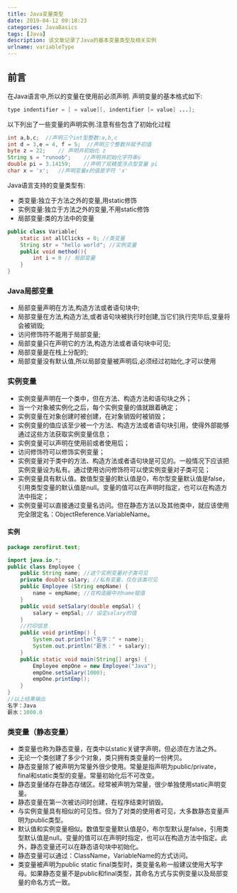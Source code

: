 ```yaml
---
title: Java变量类型
date: 2019-04-12 09:18:23
categories: JavaBasics
tags: [Java]
description: 该文章记录了Java的基本变量类型及相关实例
urlname: variableType
---
```


## 前言

在Java语言中,所以的变量在使用前必须声明. 声明变量的基本格式如下:

```java
type indentifier = [ = value][, indentifier [= value] ...];
```

<!--more-->

以下列出了一些变量的声明实例.注意有些包含了初始化过程
```java
int a,b,c; 	//声明三个int型整数:a,b,c
int d = 3,e = 4, f = 5;  //声明三个整数并赋予初值
byte z = 22; 	// 声明并初始化 z
String s = "runoob";	//声明并初始化字符串s
double pi = 3.14159;	//声明了双精度浮点型变量 pi
char x = 'x';	//声明变量x的值是字符 'x'
```
Java语言支持的变量类型有:
- 类变量:独立于方法之外的变量,用static修饰
- 实例变量:独立于方法之外的变量,不用static修饰
- 局部变量:类的方法中的变量
```java
public class Variable{
    static int allClicks = 0; //类变量
    String str = "hello world"; //实例变量
    public void method(){
    	int i = 0 // 局部变量
    }
}
```
### Java局部变量
- 局部变量声明在方法,构造方法或者语句块中;
- 局部变量在方法,构造方法,或者语句块被执行时创建,当它们执行完毕后,变量将会被销毁;
- 访问修饰符不能用于局部变量;
- 局部变量只在声明它的方法,构造方法或者语句块中可见;
- 局部变量是在栈上分配的;
- 局部变量没有默认值,所以局部变量被声明后,必须经过初始化,才可以使用
### 实例变量
- 实例变量声明在一个类中，但在方法、构造方法和语句块之外；
- 当一个对象被实例化之后，每个实例变量的值就跟着确定；
- 实例变量在对象创建时被创建，在对象销毁时被销毁；
- 实例变量的值应该至少被一个方法、构造方法或者语句块引用，使得外部能够通过这些方法获取实例变量信息；
- 实例变量可以声明在使用前或者使用后；
- 访问修饰符可以修饰实例变量；
- 实例变量对于类中的方法、构造方法或者语句块是可见的。一般情况下应该把实例变量设为私有。通过使用访问修饰符可以使实例变量对子类可见；
- 实例变量具有默认值。数值型变量的默认值是0，布尔型变量默认值是false，引用类型变量的默认值是null。变量的值可以在声明时指定，也可以在构造方法中指定；
- 实例变量可以直接通过变量名访问。但在静态方法以及其他类中，就应该使用完全限定名：ObjectReference.VariableName。
#### 实例
```java
package zerofirst.test;

import java.io.*;
public class Employee {
	public String name; //这个实例变量对子类可见
	private double salary; //私有变量，仅在该类可见
	public Employee (String empName) {
		name = empName; //在构造器中对name赋值
	}
	public void setSalary(double empSal) {
		salary = empSal; // 设定salary的值
	}
	//打印信息
	public void printEmp() {
		System.out.println("名字：" + name);
		System.out.println("薪水：" + salary);
	}
	public static void main(String[] args) {
		Employee empOne = new Employee("Java");
		empOne.setSalary(1000);
		empOne.printEmp();
	}
}
//以上结果输出
名字：Java
薪水：1000.0
```
### 类变量（静态变量）
- 类变量也称为静态变量，在类中以static关键字声明，但必须在方法之外。
- 无论一个类创建了多少个对象，类只拥有类变量的一份拷贝。
- 静态变量除了被声明为常量外很少使用。常量是指声明为public/private，final和static类型的变量。常量初始化后不可改变。
- 静态变量储存在静态存储区。经常被声明为常量，很少单独使用static声明变量。
- 静态变量在第一次被访问时创建，在程序结束时销毁。
- 与实例变量具有相似的可见性。但为了对类的使用者可见，大多数静态变量声明为public类型。
- 默认值和实例变量相似。数值型变量默认值是0，布尔型默认是false，引用类型默认值是null。变量的值可以在声明时指定，也可以在构造方法中指定。此外，静态变量还可以在静态语句块中初始化。
- 静态变量可以通过：ClassName，VariableName的方式访问。
- 类变量被声明为public static final类型时，类变量名称一般建议使用大写字母。如果静态变量不是public和final类型，其命名方式与实例变量以及局部变量的命名方式一致。

